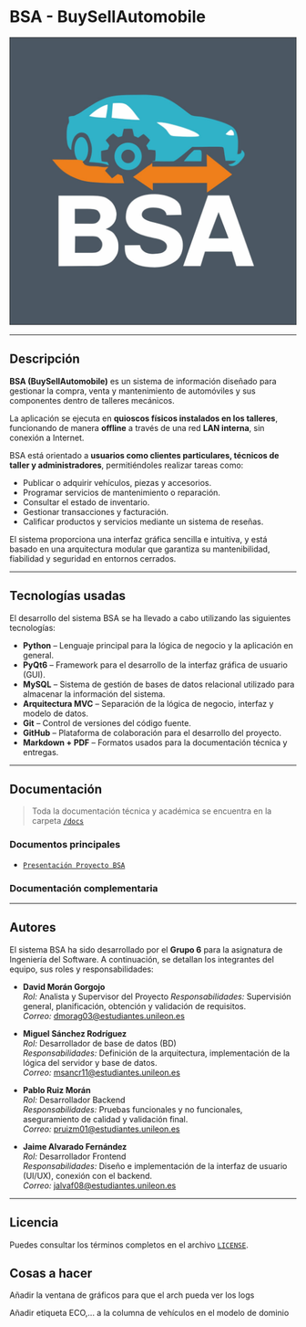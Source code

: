 # BSA - BuySellAutomobile

![Logo del proyecto](proyecto_software/resources/images/logo2.jpg)

---

## Descripción

**BSA (BuySellAutomobile)** es un sistema de información diseñado para gestionar la compra, venta y mantenimiento de automóviles y sus componentes dentro de talleres mecánicos.  

La aplicación se ejecuta en **quioscos físicos instalados en los talleres**, funcionando de manera **offline** a través de una red **LAN interna**, sin conexión a Internet.

BSA está orientado a **usuarios como clientes particulares, técnicos de taller y administradores**, permitiéndoles realizar tareas como:

- Publicar o adquirir vehículos, piezas y accesorios.
- Programar servicios de mantenimiento o reparación.
- Consultar el estado de inventario.
- Gestionar transacciones y facturación.
- Calificar productos y servicios mediante un sistema de reseñas.

El sistema proporciona una interfaz gráfica sencilla e intuitiva, y está basado en una arquitectura modular que garantiza su mantenibilidad, fiabilidad y seguridad en entornos cerrados.

---

## Tecnologías usadas

El desarrollo del sistema BSA se ha llevado a cabo utilizando las siguientes tecnologías:

- **Python** – Lenguaje principal para la lógica de negocio y la aplicación en general.
- **PyQt6** – Framework para el desarrollo de la interfaz gráfica de usuario (GUI).
- **MySQL** – Sistema de gestión de bases de datos relacional utilizado para almacenar la información del sistema.
- **Arquitectura MVC** – Separación de la lógica de negocio, interfaz y modelo de datos.
- **Git** – Control de versiones del código fuente.
- **GitHub** – Plataforma de colaboración para el desarrollo del proyecto.
- **Markdown + PDF** – Formatos usados para la documentación técnica y entregas.

---

## Documentación

> Toda la documentación técnica y académica se encuentra en la carpeta [`/docs`](./docs/)

### Documentos principales
- [`Presentación Proyecto BSA`](./docs/entrega_0/Componentes_descripcion_proyecto.pdf)

### Documentación complementaria

---

## Autores

El sistema BSA ha sido desarrollado por el **Grupo 6** para la asignatura de Ingeniería del Software. A continuación, se detallan los integrantes del equipo, sus roles y responsabilidades:

- **David Morán Gorgojo**  
  *Rol:* Analista y Supervisor del Proyecto
  *Responsabilidades:* Supervisión general, planificación, obtención y validación de requisitos.  
  *Correo:* dmorag03@estudiantes.unileon.es

- **Miguel Sánchez Rodríguez**  
  *Rol:* Desarrollador de base de datos (BD)  
  *Responsabilidades:* Definición de la arquitectura, implementación de la lógica del servidor y base de datos.  
  *Correo:* msancr11@estudiantes.unileon.es

- **Pablo Ruiz Morán**  
  *Rol:* Desarrollador Backend  
  *Responsabilidades:* Pruebas funcionales y no funcionales, aseguramiento de calidad y validación final.  
  *Correo:* pruizm01@estudiantes.unileon.es

- **Jaime Alvarado Fernández**  
  *Rol:* Desarrollador Frontend  
  *Responsabilidades:* Diseño e implementación de la interfaz de usuario (UI/UX), conexión con el backend.  
  *Correo:* jalvaf08@estudiantes.unileon.es

---

## Licencia
  
Puedes consultar los términos completos en el archivo [`LICENSE`](./LICENSE).

## Cosas a hacer
Añadir la ventana de gráficos para que el arch pueda ver los logs

Añadir etiqueta ECO,... a la columna de vehículos en el modelo de dominio